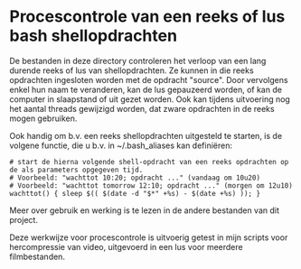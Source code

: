 Procescontrole van een reeks of lus bash shellopdrachten
========================================================

De bestanden in deze directory controleren het verloop van een lang durende reeks of lus van shellopdrachten. Ze kunnen in die reeks opdrachten ingesloten worden met de opdracht "source". Door vervolgens enkel hun naam te veranderen, kan de lus gepauzeerd worden, of kan de computer in slaapstand of uit gezet worden. Ook kan tijdens uitvoering nog het aantal threads gewijzigd worden, dat zware opdrachten in de reeks mogen gebruiken.

Ook handig om b.v. een reeks shellopdrachten uitgesteld te starten, is de volgene functie, die u b.v. in ~/.bash_aliases kan definiëren:

    # start de hierna volgende shell-opdracht van een reeks opdrachten op de als parameters opgegeven tijd.
    # Voorbeeld: "wachttot 10:20; opdracht ..." (vandaag om 10u20)
    # Voorbeeld: "wachttot tomorrow 12:10; opdracht ..." (morgen om 12u10)
    wachttot() { sleep $(( $(date -d "$*" +%s) - $(date +%s) )); }

Meer over gebruik en werking is te lezen in de andere bestanden van dit project.

Deze werkwijze voor procescontrole is uitvoerig getest in mijn  scripts voor hercompressie van video, uitgevoerd in een lus voor meerdere filmbestanden.
